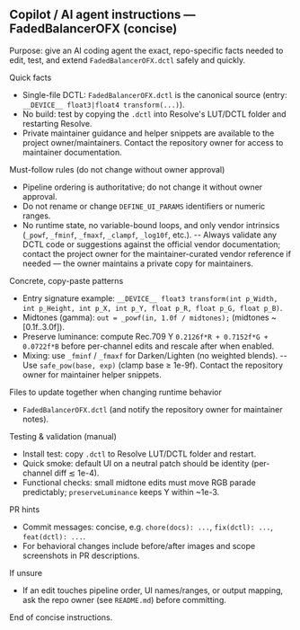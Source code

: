## Copilot / AI agent instructions — FadedBalancerOFX (concise)

Purpose: give an AI coding agent the exact, repo-specific facts needed to edit,
test, and extend `FadedBalancerOFX.dctl` safely and quickly.

Quick facts
- Single-file DCTL: `FadedBalancerOFX.dctl` is the canonical source (entry: `__DEVICE__ float3|float4 transform(...)`).
- No build: test by copying the `.dctl` into Resolve's LUT/DCTL folder and restarting Resolve.
- Private maintainer guidance and helper snippets are available to the project owner/maintainers. Contact the repository owner for access to maintainer documentation.

Must-follow rules (do not change without owner approval)
- Pipeline ordering is authoritative; do not change it without owner approval.
- Do not rename or change `DEFINE_UI_PARAMS` identifiers or numeric ranges.
- No runtime state, no variable-bound loops, and only vendor intrinsics (`_powf`, `_fminf`, `_fmaxf`, `_clampf`, `_log10f`, etc.).
-- Always validate any DCTL code or suggestions against the official vendor documentation; contact the project owner for the maintainer-curated vendor reference if needed — the owner maintains a private copy for maintainers.

Concrete, copy-paste patterns
- Entry signature example: `__DEVICE__ float3 transform(int p_Width, int p_Height, int p_X, int p_Y, float p_R, float p_G, float p_B)`.
- Midtones (gamma): `out = _powf(in, 1.0f / midtones);` (midtones ~ [0.1f..3.0f]).
- Preserve luminance: compute Rec.709 Y `0.2126f*R + 0.7152f*G + 0.0722f*B` before per-channel edits and rescale after when enabled.
- Mixing: use `_fminf` / `_fmaxf` for Darken/Lighten (no weighted blends).
-- Use `safe_pow(base, exp)` (clamp base ≥ 1e-9f). Contact the repository owner for maintainer helper snippets.

Files to update together when changing runtime behavior
- `FadedBalancerOFX.dctl` (and notify the repository owner for maintainer notes).

Testing & validation (manual)
- Install test: copy `.dctl` to Resolve LUT/DCTL folder and restart.
- Quick smoke: default UI on a neutral patch should be identity (per-channel diff ≲ 1e-4).
- Functional checks: small midtone edits must move RGB parade predictably; `preserveLuminance` keeps Y within ~1e-3.

PR hints
- Commit messages: concise, e.g. `chore(docs): ...`, `fix(dctl): ...`, `feat(dctl): ...`.
- For behavioral changes include before/after images and scope screenshots in PR descriptions.

If unsure
- If an edit touches pipeline order, UI names/ranges, or output mapping, ask the repo owner (see `README.md`) before committing.

End of concise instructions.
